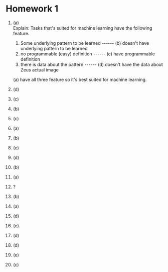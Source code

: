 # Homework 1
1. (a) <br>
   Explain: Tasks that's suited for machine learning have the following feature.<br>
   1. Some underlying pattern to be learned ------ (b) doesn't have underlying pattern to be learned
   2. no programmable (easy) definition ------ (c) have programmable definition
   3. there is data about the pattern ------ (d) doesn't have the data about Zeus actual image
   
    (a) have all three feature so it's best suited for machine learning.
2. (d)
3. (c)
4. (b)
5. (c)
6. (a)
7. (b)
8. (e)
9. (d)
10. (b)
11. (a)
12. ?
13. (b)
14. (a)
15. (d)
16. (e)
17. (d)
18. (d)
19. (e)
20. (c)
